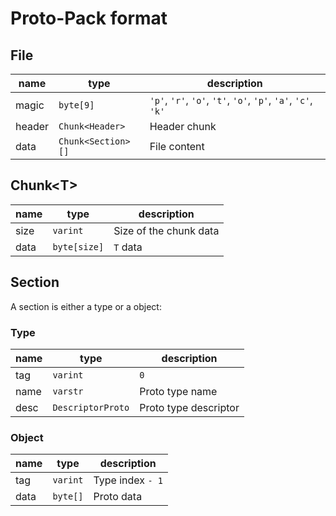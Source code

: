 # Proto-Pack format

## File

 name   | type               | description
------- | ------------------ | ------------
 magic  | `byte[9]`          | `'p'`, `'r'`, `'o'`, `'t'`, `'o'`, `'p'`, `'a'`, `'c'`, `'k'`
 header | `Chunk<Header>`    | Header chunk
 data   | `Chunk<Section>[]` | File content

## Chunk\<T\>

 name  | type             | description
------ | ---------------- | ------------
 size  | `varint`         | Size of the chunk data
 data  | `byte[size]`     | `T` data

## Section

A section is either a type or a object:

### Type

 name   | type              | description
------- | ----------------- | ------------
 tag    | `varint`          | `0`
 name   | `varstr`          | Proto type name
 desc   | `DescriptorProto` | Proto type descriptor
 
### Object
 
 name   | type             | description
------- | ---------------- | ------------
 tag    | `varint`         | Type index `- 1`
 data   | `byte[]`         | Proto data
